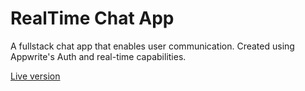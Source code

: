 # RealTime Chat App

A fullstack chat app that enables user communication. Created using Appwrite's Auth and real-time capabilities.

[Live version](https://tba/)
